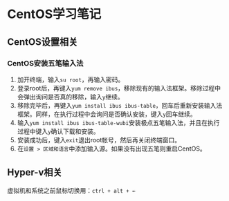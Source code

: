 # CentOS学习笔记

## CentOS设置相关
### CentOS安装五笔输入法
1. 加开终端，输入`su root`，再输入密码。
2. 登录root后，再键入`yum remove ibus`，移除现有的输入法框架。移除过程中会弹出询问是否真的移除，输入`y`继续。
3. 移除完毕后，再键入`yum install ibus ibus-table`，回车后重新安装输入法框架。同样，在执行过程中会询问是否确认安装，键入`y`回车继续。
4. 输入`yum install ibus ibus-table-wubi`安装极点五笔输入法，并且在执行过程中键入`y`确认下载和安装。
5. 安装成功后，键入`exit`退出root帐号，然后再关闭终端窗口。
6. 在`设置 > 区域和语言`中添加输入源。如果没有出现五笔则重启CentOS。

## Hyper-v相关
虚拟机和系统之前鼠标切换用：`ctrl + alt + ← `
